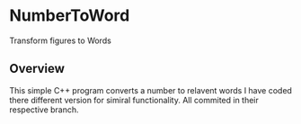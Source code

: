 # NumberToWord
Transform figures to Words

## Overview
This simple C++ program converts a number to relavent words
I have coded there different version for simiral functionality. All commited in their respective branch.

